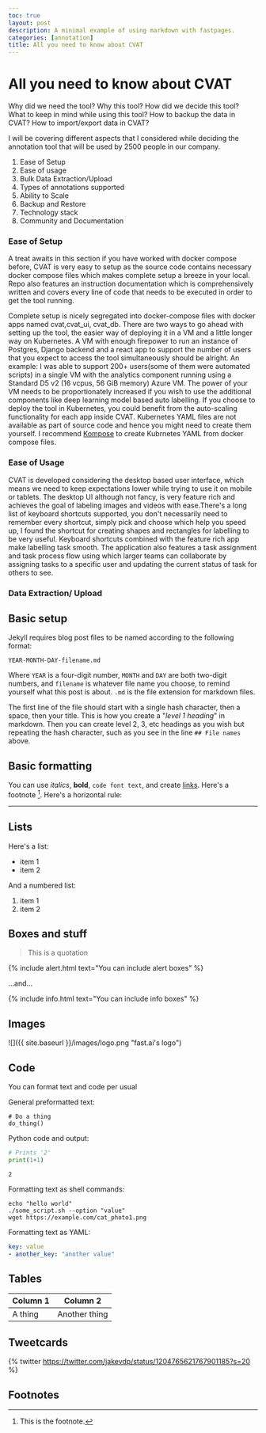```yaml
---
toc: true
layout: post
description: A minimal example of using markdown with fastpages.
categories: [annotation]
title: All you need to know about CVAT
---
```

# All you need to know about CVAT

Why did we need the tool?
Why this tool?
How did we decide this tool? 
What to keep in mind while using this tool? 
How to backup the data in CVAT? 
How to import/export data in CVAT?

I will be covering different aspects that I considered while deciding the annotation tool that will be used by 2500 people in our company. 
1. Ease of Setup
2. Ease of usage
3. Bulk Data Extraction/Upload
4. Types of annotations supported
5. Ability to Scale
6. Backup and Restore
7. Technology stack
8. Community and Documentation

### Ease of Setup


A treat awaits in this section if you have worked with docker compose before, CVAT is very easy to setup as the source code contains necessary docker compose files which makes complete setup a breeze in your local. Repo also features an instruction documentation which is comprehensively written and covers every line of code that needs to be executed in order to get the tool running.  

Complete setup is nicely segregated into docker-compose files with docker apps named cvat,cvat_ui, cvat_db. 
There are two ways to go ahead with setting up the tool, the easier way of deploying it in a VM and a little longer way on Kubernetes. A VM with enough firepower to run an instance of Postgres, Django backend and a react app to support the number of users that you expect to access the tool simultaneously should be alright. An example: I was able to support 200+ users(some of them were automated scripts) in a single VM with the analytics component running using a Standard D5 v2 (16 vcpus, 56 GiB memory) Azure VM. The power of your VM needs to be proportionately increased if you wish to use the additional components like deep learning model based auto labelling. 
If you choose to deploy the tool in Kubernetes, you could benefit from the auto-scaling functionality for each app inside CVAT. Kubernetes YAML files are not available as part of source code and hence you might need to create them yourself. I recommend [Kompose](https://kompose.io) to create Kubrnetes YAML from docker compose files. 

### Ease of Usage

CVAT is developed considering the desktop based user interface, which means we need to keep expectations lower while trying to use it on mobile or tablets. The desktop UI although not fancy, is very feature rich and achieves the goal of labeling images and videos with ease.There's a long list of keyboard shortcuts supported, you don't necessarily need to remember every shortcut, simply pick and choose which help you speed up, I found the shortcut for creating shapes and rectangles for labelling to be very useful. Keyboard shortcuts combined with the feature rich app make labelling task smooth. The application also features a task assignment and task process flow using which larger teams can collaborate by assigning tasks to a specific user and updating the current status of task for others to see. 

### Data Extraction/ Upload

## Basic setup

Jekyll requires blog post files to be named according to the following format:

`YEAR-MONTH-DAY-filename.md`

Where `YEAR` is a four-digit number, `MONTH` and `DAY` are both two-digit numbers, and `filename` is whatever file name you choose, to remind yourself what this post is about. `.md` is the file extension for markdown files.

The first line of the file should start with a single hash character, then a space, then your title. This is how you create a "*level 1 heading*" in markdown. Then you can create level 2, 3, etc headings as you wish but repeating the hash character, such as you see in the line `## File names` above.

## Basic formatting

You can use *italics*, **bold**, `code font text`, and create [links](https://www.markdownguide.org/cheat-sheet/). Here's a footnote [^1]. Here's a horizontal rule:

---

## Lists

Here's a list:

- item 1
- item 2

And a numbered list:

1. item 1
1. item 2

## Boxes and stuff

> This is a quotation

{% include alert.html text="You can include alert boxes" %}

...and...

{% include info.html text="You can include info boxes" %}

## Images

![]({{ site.baseurl }}/images/logo.png "fast.ai's logo")

## Code

You can format text and code per usual 

General preformatted text:

    # Do a thing
    do_thing()

Python code and output:

```python
# Prints '2'
print(1+1)
```

    2

Formatting text as shell commands:

```shell
echo "hello world"
./some_script.sh --option "value"
wget https://example.com/cat_photo1.png
```

Formatting text as YAML:

```yaml
key: value
- another_key: "another value"
```


## Tables

| Column 1 | Column 2 |
|-|-|
| A thing | Another thing |


## Tweetcards

{% twitter https://twitter.com/jakevdp/status/1204765621767901185?s=20 %}


## Footnotes



[^1]: This is the footnote.
